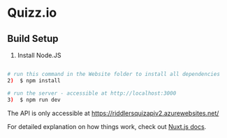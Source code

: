 # Quizz.io

## Build Setup

1)  Install Node.JS

```bash

# run this command in the Website folder to install all dependencies
2)  $ npm install

# run the server - accessible at http://localhost:3000
3)  $ npm run dev

```

The API is only accessible at https://riddlersquizapiv2.azurewebsites.net/ 

For detailed explanation on how things work, check out [Nuxt.js docs](https://nuxtjs.org).
